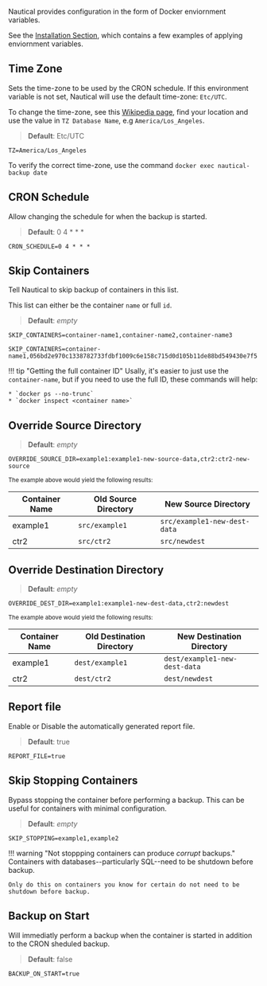 Nautical provides configuration in the form of Docker enviornment variables.

See the [Installation Section](./installation.md), which contains a few examples of applying enviornment variables.

## Time Zone

Sets the time-zone to be used by the CRON schedule. If this environment variable is not set, Nautical will use the default time-zone: `Etc/UTC`.

To change the time-zone, see this [Wikipedia page](https://en.wikipedia.org/wiki/List_of_tz_database_time_zones), find your location and use the value in `TZ Database Name`, e.g `America/Los_Angeles`.

> **Default**: Etc/UTC

```properties
TZ=America/Los_Angeles
```
To verify the correct time-zone, use the command `docker exec nautical-backup date`

## CRON Schedule
Allow changing the schedule for when the backup is started.

> **Default**: 0 4 * * *

```properties
CRON_SCHEDULE=0 4 * * *
```

## Skip Containers
Tell Nautical to skip backup of containers in this list.

This list can either be the container `name` or full `id`.

> **Default**: *empty*

```properties
SKIP_CONTAINERS=container-name1,container-name2,container-name3
```
```properties
SKIP_CONTAINERS=container-name1,056bd2e970c1338782733fdbf1009c6e158c715d0d105b11de88bd549430e7f5
```
!!! tip "Getting the full container ID"
    Usally, it's easier to just use the `container-name`, but if you need to use the full ID, these commands will help:

    * `docker ps --no-trunc`
    * `docker inspect <container name>`

## Override Source Directory

> **Default**: *empty*

```properties
OVERRIDE_SOURCE_DIR=example1:example1-new-source-data,ctr2:ctr2-new-source
```
<small> The example above would yield the following results:</small>

| Container Name | Old Source Directory | New Source Directory         |
| -------------- | -------------------- | ---------------------------- |
| example1       | `src/example1`       | `src/example1-new-dest-data` |
| ctr2           | `src/ctr2`           | `src/newdest`                |

## Override Destination Directory

> **Default**: *empty*

```properties
OVERRIDE_DEST_DIR=example1:example1-new-dest-data,ctr2:newdest
```

<small> The example above would yield the following results:</small>

| Container Name | Old Destination Directory | New Destination Directory     |
| -------------- | ------------------------- | ----------------------------- |
| example1       | `dest/example1`           | `dest/example1-new-dest-data` |
| ctr2           | `dest/ctr2`               | `dest/newdest`                |


## Report file
Enable or Disable the automatically generated report file.

> **Default**: true

```properties
REPORT_FILE=true
```

## Skip Stopping Containers
Bypass stopping the container before performing a backup. This can be useful for containers with minimal configuration.

> **Default**: *empty*

```properties
SKIP_STOPPING=example1,example2
```
!!! warning "Not stoppping containers can produce *corrupt* backups."
    Containers with databases--particularly SQL--need to be shutdown before backup.

    Only do this on containers you know for certain do not need to be shutdown before backup.

## Backup on Start
Will immediatly perform a backup when the container is started in addition to the CRON sheduled backup.

> **Default**: false

```properties
BACKUP_ON_START=true
```
<br>
<br>